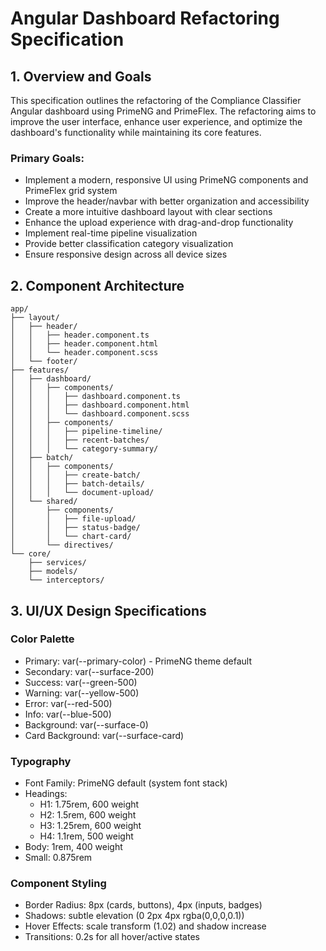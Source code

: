 # Angular Dashboard Refactoring Specification

## 1. Overview and Goals

This specification outlines the refactoring of the Compliance Classifier Angular dashboard using PrimeNG and PrimeFlex. The refactoring aims to improve the user interface, enhance user experience, and optimize the dashboard's functionality while maintaining its core features.

### Primary Goals:
- Implement a modern, responsive UI using PrimeNG components and PrimeFlex grid system
- Improve the header/navbar with better organization and accessibility
- Create a more intuitive dashboard layout with clear sections
- Enhance the upload experience with drag-and-drop functionality
- Implement real-time pipeline visualization
- Provide better classification category visualization
- Ensure responsive design across all device sizes

## 2. Component Architecture

```
app/
├── layout/
│   ├── header/
│   │   ├── header.component.ts
│   │   ├── header.component.html
│   │   └── header.component.scss
│   └── footer/
├── features/
│   ├── dashboard/
│   │   ├── components/
│   │   │   ├── dashboard.component.ts
│   │   │   ├── dashboard.component.html
│   │   │   └── dashboard.component.scss
│   │   ├── components/
│   │   │   ├── pipeline-timeline/
│   │   │   ├── recent-batches/
│   │   │   └── category-summary/
│   ├── batch/
│   │   ├── components/
│   │   │   ├── create-batch/
│   │   │   ├── batch-details/
│   │   │   └── document-upload/
│   └── shared/
│       ├── components/
│       │   ├── file-upload/
│       │   ├── status-badge/
│       │   └── chart-card/
│       └── directives/
└── core/
    ├── services/
    ├── models/
    └── interceptors/
```

## 3. UI/UX Design Specifications

### Color Palette
- Primary: var(--primary-color) - PrimeNG theme default
- Secondary: var(--surface-200)
- Success: var(--green-500)
- Warning: var(--yellow-500)
- Error: var(--red-500)
- Info: var(--blue-500)
- Background: var(--surface-0)
- Card Background: var(--surface-card)

### Typography
- Font Family: PrimeNG default (system font stack)
- Headings: 
  - H1: 1.75rem, 600 weight
  - H2: 1.5rem, 600 weight
  - H3: 1.25rem, 600 weight
  - H4: 1.1rem, 500 weight
- Body: 1rem, 400 weight
- Small: 0.875rem

### Component Styling
- Border Radius: 8px (cards, buttons), 4px (inputs, badges)
- Shadows: subtle elevation (0 2px 4px rgba(0,0,0,0.1))
- Hover Effects: scale transform (1.02) and shadow increase
- Transitions: 0.2s for all hover/active states